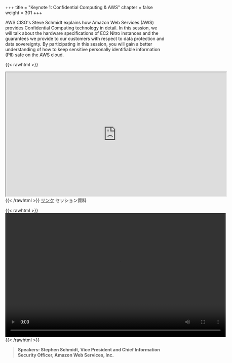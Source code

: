 +++
title = "Keynote 1: Confidential Computing & AWS"
chapter = false
weight = 301
+++

AWS CISO's Steve Schmidt explains how Amazon Web Services (AWS) provides Confidential Computing technology in detail. In this session, we will talk about the hardware specifications of EC2 Nitro instances and the guarantees we provide to our customers with respect to data protection and data sovereignty. By participating in this session, you will gain a better understanding of how to keep sensitive personally identifiable information (PII) safe on the AWS cloud.

{{< rawhtml >}}
<iframe src="https://drive.google.com/viewerng/viewer?embedded=true&amp;url=https://dxjsvn24c4x1f.cloudfront.net/OnDemandTracks/keynote_1.pdf" width="696" height="392"></iframe>
{{< /rawhtml >}}
<a href="https://dxjsvn24c4x1f.cloudfront.net/OnDemandTracks/keynote_1.pdf" target="_blank">リンク</a>
セッション資料

{{< rawhtml >}}
<video width="696" height="392" controls>
  <source src="https://dxjsvn24c4x1f.cloudfront.net/OnDemandTracks/keynote_1.mp4" type="video/mp4">
  Your browser doesn't support video.
</video>
{{< /rawhtml >}}

>  **Speakers: Stephen Schmidt, Vice President and Chief Information Security Officer, Amazon Web Services, Inc.** 
